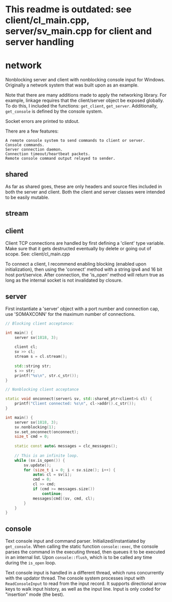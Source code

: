 # This readme is outdated: see client/cl_main.cpp, server/sv_main.cpp for client and server handling

# network

Nonblocking server and client with nonblocking console input for Windows.
Originally a network system that was built upon as an example.

Note that there are many additions made to apply the networking library. For example, linkage requires that the client/server object be exposed globally. To do this, I included the functions: `get_client`, `get_server`. Additionally, `get_console` is defined by the console system.

Socket errors are printed to stdout.

There are a few features:

	A remote console system to send commands to client or server.
	Console commands.
	Server connection daemon.
	Connection timeout/heartbeat packets.
	Remote console command output relayed to sender.

## shared
As far as shared goes, these are only headers and source files included in both the server and client.
Both the client and server classes were intended to be easily mutable.

## stream

## client
Client TCP connections are handled by first defining a 'client' type variable. Make sure that it gets destructed eventually by delete or going out of scope.
See: client/cl_main.cpp

To connect a client, I recommend enabling blocking (enabled upon initialization), then using the 'connect' method with a string ipv4 and 16 bit host port/service.
After connection, the 'is_open' method will return true as long as the internal socket is not invalidated by closure.

## server
First instantiate a 'server' object with a port number and connection cap, use 'SOMAXCONN' for the maximum number of connections.

```cpp
// Blocking client acceptance:

int main() {
	server sv(1818, 3);
	
	client cl;
	sv >> cl;
	stream s = cl.stream();
	
	std::string str;
	s >> str;
	printf("%s\n", str.c_str());
}
```

```cpp
// Nonblocking client acceptance

static void onconnect(server& sv, std::shared_ptr<client>& cl) {
	printf("Client connected: %s\n", cl->addr().c_str());
}

int main() {
	server sv(1818, 3);
	sv.nonblocking(1);
	sv.set_onconnect(onconnect);
	size_t cmd = 0;
	
	static const auto& messages = clc_messages();
	
	// This is an infinite loop.
	while (sv.is_open()) {
		sv.update();
		for (size_t i = 0; i < sv.size(); i++) {
			auto& cl = sv[i];
			cmd = 0;
			cl >> cmd;
			if (cmd >= messages.size())
				continue;
			messages[cmd](sv, cmd, cl);
		}
	}
}
```

## console
Text console input and command parser. Initialized/instantiated by `get_console`. When calling the static function `console::exec`, the console parses the command in the executing thread, then queues it to be executed in an internal list. Upon `console::flush`, which is to be called any time during the `is_open` loop.

Text console input is handled in a different thread, which runs concurrently with the updator thread. The console system processes input with `ReadConsoleInput` to read from the input record. It supports directional arrow keys to walk input history, as well as the input line. Input is only coded for "insertion" mode (the best).
